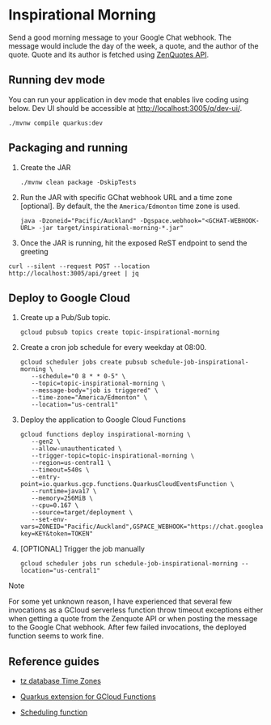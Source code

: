 # Inspirational Morning

Send a good morning message to your Google Chat webhook. The message would include the day of the week, a quote, and the author of the quote. Quote and its author is fetched using [ZenQuotes API](https://zenquotes.io/).

## Running dev mode

You can run your application in dev mode that enables live coding using below. Dev UI should be accessible at [http://localhost:3005/q/dev-ui/](http://localhost:3005/q/dev-ui/).

```shell
./mvnw compile quarkus:dev
```

## Packaging and running

1. Create the JAR

   ```shell
   ./mvnw clean package -DskipTests
   ```

2. Run the JAR with specific GChat webhook URL and a time zone [optional]. By default, the the `America/Edmonton` time zone is used.

   ```shell
   java -Dzoneid="Pacific/Auckland" -Dgspace.webhook="<GCHAT-WEBHOOK-URL> -jar target/inspirational-morning-*.jar"
   ```

3. Once the JAR is running, hit the exposed ReST endpoint to send the greeting

```shell
curl --silent --request POST --location http://localhost:3005/api/greet | jq
```

## Deploy to Google Cloud

1. Create up a Pub/Sub topic.

   ```shell
   gcloud pubsub topics create topic-inspirational-morning
   ```

2. Create a cron job schedule for every weekday at 08:00.

   ```shell
   gcloud scheduler jobs create pubsub schedule-job-inspirational-morning \
      --schedule="0 8 * * 0-5" \
      --topic=topic-inspirational-morning \
      --message-body="job is triggered" \
      --time-zone="America/Edmonton" \
      --location="us-central1"
   ```

3. Deploy the application to Google Cloud Functions

   ```shell
   gcloud functions deploy inspirational-morning \
      --gen2 \
      --allow-unauthenticated \
      --trigger-topic=topic-inspirational-morning \
      --region=us-central1 \
      --timeout=540s \
      --entry-point=io.quarkus.gcp.functions.QuarkusCloudEventsFunction \
      --runtime=java17 \
      --memory=256MiB \
      --cpu=0.167 \
      --source=target/deployment \
      --set-env-vars=ZONEID="Pacific/Auckland",GSPACE_WEBHOOK="https://chat.googleapis.com/v1/spaces/SPACE_ID/messages?key=KEY&token=TOKEN"
   ```

4. [OPTIONAL] Trigger the job manually

   ```shell
   gcloud scheduler jobs run schedule-job-inspirational-morning --location="us-central1"
   ```

> [!NOTE]
> For some yet unknown reason, I have experienced that several few invocations as a GCloud serverless function throw timeout exceptions either when getting a quote from the Zenquote API or when posting the message to the Google Chat webhook. After few failed invocations, the deployed function seems to work fine.

## Reference guides

- [tz database Time Zones](https://en.wikipedia.org/wiki/List_of_tz_database_time_zones)

- [Quarkus extension for GCloud Functions](https://quarkus.io/guides/gcp-functions)

- [Scheduling function](https://cloud.google.com/scheduler/docs/tut-gcf-pub-sub)
